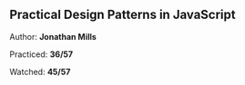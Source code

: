 
## Practical Design Patterns in JavaScript

Author: **Jonathan Mills**

Practiced: **36/57**

Watched: **45/57**